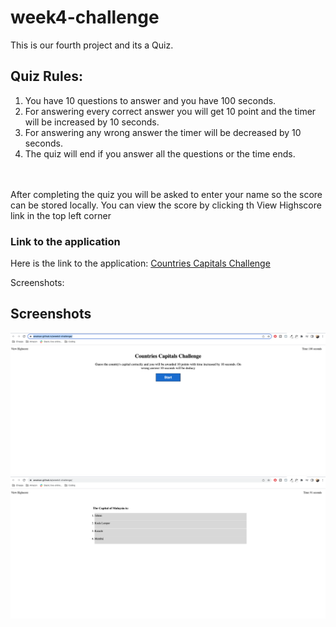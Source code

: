 # week4-challenge

This is our fourth project and its a Quiz.

<h2>Quiz Rules:</h2>
<ol>
  <li>You have 10 questions to answer and you have 100 seconds.</li>
  <li>For answering every correct answer you will get 10 point and the timer will be increased by 10 seconds.</li>
  <li>For answering any wrong answer the timer will be decreased by 10 seconds.</li>
  <li>The quiz will end if you answer all the questions or the time ends.</li>
  </ol>
  <br><br>
 After completing the quiz you will be asked to enter your name so the score can be stored locally.
 You can view the score by clicking th View Highscore link in the top left corner
<h3>Link to the application</h3>
Here is the link to the application: <a href="https://awaisav.github.io/week4-challenge/" target="_blank">Countries Capitals Challenge</a>

Screenshots:
<h2>Screenshots</h2>
<img src="https://github.com/awaisav/week4-challenge/blob/main/images/Quiz1.png" >
<img src="https://github.com/awaisav/week4-challenge/blob/main/images/Quiz2.png" >
